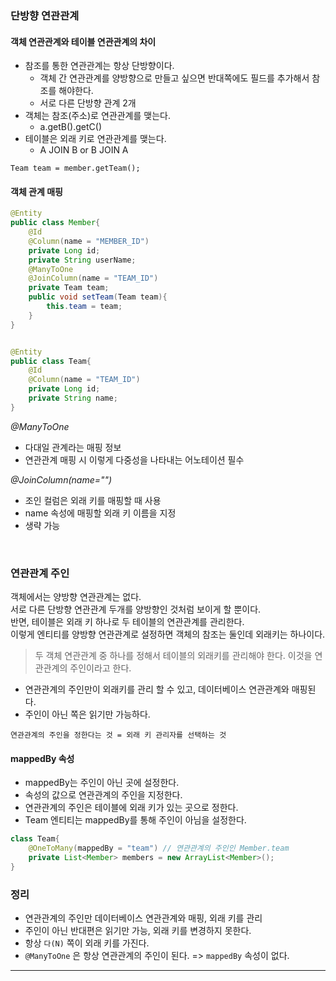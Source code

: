 ### 단방향 연관관계

#### 객체 연관관계와 테이블 연관관계의 차이

- 참조를 통한 연관관계는 항상 단방향이다.
	-  객체 간 연관관계를 양방향으로 만들고 싶으면 반대쪽에도 필드를 추가해서 참조를 해야한다.
	- 서로 다른 단방향 관계 2개
- 객체는 참조(주소)로 연관관계를 맺는다.
	- a.getB().getC()
- 테이블은 외래 키로 연관관계를 맺는다.
	- A JOIN B or B JOIN A

```
Team team = member.getTeam();
```

#### 객체 관계 매핑

```java
@Entity
public class Member{
	@Id
	@Column(name = "MEMBER_ID")
	private Long id;
	private String userName;
	@ManyToOne
	@JoinColumn(name = "TEAM_ID")
	private Team team;
	public void setTeam(Team team){
		this.team = team;
	}
}


@Entity
public class Team{
	@Id
	@Column(name = "TEAM_ID")
	private Long id;
	private String name;
}
```

_@ManyToOne_

- 다대일 관계라는 매핑 정보
- 연관관계 매핑 시 이렇게 다중성을 나타내는 어노테이션 필수

_@JoinColumn(name="")_

- 조인 컬럼은 외래 키를 매핑할 때 사용
- name 속성에 매핑할 외래 키 이름을 지정
- 생략 가능

<br>

### 연관관계 주인

객체에서는 양방향 연관관계는 없다.   
서로 다른 단방향 연관관계 두개를 양방향인 것처럼 보이게 할 뿐이다.   
반면, 테이블은 외래 키 하나로 두 테이블의 연관관계를 관리한다.   
이렇게 엔티티를 양방향 연관관계로 설정하면 객체의 참조는 둘인데 외래키는 하나이다.

> 두 객체 연관관계 중 하나를 정해서 테이블의 외래키를 관리해야 한다.
> 이것을 연관관계의 주인이라고 한다.

- 연관관계의 주인만이 외래키를 관리 할 수 있고, 데이터베이스 연관관계와 매핑된다.
- 주인이 아닌 쪽은 읽기만 가능하다.

`연관관계의 주인을 정한다는 것 = 외래 키 관리자를 선택하는 것`

#### mappedBy 속성

- mappedBy는 주인이 아닌 곳에 설정한다.
- 속성의 값으로 연관관계의 주인을 지정한다.   
- 연관관계의 주인은 테이블에 외래 키가 있는 곳으로 정한다.
- Team 엔티티는 mappedBy를 통해 주인이 아님을 설정한다.

```java
class Team{
	@OneToMany(mappedBy = "team") // 연관관계의 주인인 Member.team
	private List<Member> members = new ArrayList<Member>();
}
```

### 정리

- 연관관계의 주인만 데이터베이스 연관관계와 매핑, 외래 키를 관리
- 주인이 아닌 반대편은 읽기만 가능, 외래 키를 변경하지 못한다.
- 항상 `다(N)` 쪽이 외래 키를 가진다.
- `@ManyToOne` 은 항상 연관관계의 주인이 된다. => `mappedBy` 속성이 없다.

---

